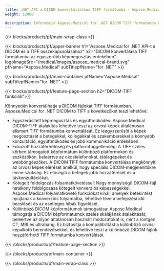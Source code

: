 ```yaml
---
title: .NET API a DICOM konvertálásához TIFF formátumba - Aspose.Medical
weight: 12000

description: Információ Aspose.Medical for .NET DICOM TIFF formátumba konvertálására szolgáló API-ról
---
```


{{< blocks/products/pf/main-wrap-class >}}

{{< blocks/products/pf/upper-banner h1="Aspose.Medical for .NET API-t a DICOM és a TIFF összekapcsolásához" h2="DICOM konvertálása TIFF formátumba az egyszerűbb képmegosztás érdekében" logoImageSrc="/medical/images/aspose_medical-brand.svg" pfName="Aspose.Medical" subTitlepfName="for .NET" >}}

{{< blocks/products/pf/main-container pfName="Aspose.Medical" subTitlepfName="for .NET" >}}

{{< blocks/products/pf/feature-page-section h2="DICOM-TIFF funkciók">}}

<p>Könnyedén konvertálhatja a DICOM fájlokat TIFF formátumban. Aspose.Medical for .NET DICOM to TIFF a következőket teszi lehetővé:</p>

<ul>
<li>Egyszerűsített képmegosztás és együttműködés: Aspose.Medical DICOM-TIFF átalakítás lehetővé teszi az orvosi képek általánosan elismert TIFF formátumba konvertálását. Ez leegyszerűsíti a képek megosztását a betegekkel, kollégákkal és szakemberekkel a könnyebb konzultáció, együttműködés és jobb kommunikáció érdekében.</li>
<li>Fokozott hozzáférhetőség és platformfüggetlenség: A TIFF széles körben támogatott képformátum különböző platformokon és eszközökön, beleértve az okostelefonokat, táblagépeket és webböngészőket. A DICOM TIFF formátumba konvertálása megkönnyíti az orvosi képek elérését anélkül, hogy speciális DICOM-megjelenítőkre lenne szükség. Ez elősegíti a betegek jobb hozzáférését és a távkonzultációkat.</li>
<li>Kötegelt feldolgozás folyamatkövetéssel: Nagy mennyiségű DICOM-fájl hatékony feldolgozása kötegelt konverziós képességekkel. Aspose.Medical folyamatkövető funkciókat kínál, amelyek betekintést nyújtanak a konverziós folyamatba, lehetővé téve a befejezési idő becslését és az esetleges hibák figyelését.</li>
<li>Különböző DICOM képformátumok támogatása: Aspose.Medical támogatja a DICOM képformátumok széles skálájának átalakítását, beleértve az olyan általánosan használt módozatokat is, mint a röntgen, CT, MRI és ultrahang. Ez biztosítja a kompatibilitást a különböző orvosi képalkotó berendezésekkel, és lehetővé teszi a különböző DICOM fájlok hozzáférhető TIFF formátumba konvertálását.</li>
</ul>

{{< /blocks/products/pf/feature-page-section >}}

{{< /blocks/products/pf/main-container >}}

{{< /blocks/products/pf/main-wrap-class >}}
